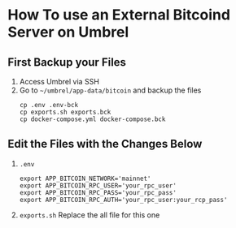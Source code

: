 # How To use an External Bitcoind Server on Umbrel

## First Backup your Files
1. Access Umbrel via SSH
2. Go to `~/umbrel/app-data/bitcoin` and backup the files
   ```
   cp .env .env-bck
   cp exports.sh exports.bck
   cp docker-compose.yml docker-compose.bck
## Edit the Files with the Changes Below
1. `.env`
   ```
   export APP_BITCOIN_NETWORK='mainnet'
   export APP_BITCOIN_RPC_USER='your_rpc_user'
   export APP_BITCOIN_RPC_PASS='your_rpc_pass'
   export APP_BITCOIN_RPC_AUTH='your_rpc_user:your_rcp_pass'

2. `exports.sh`
   Replace the all file for this one

